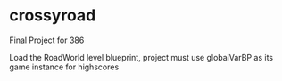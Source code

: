 # crossyroad
Final Project for 386

Load the RoadWorld level blueprint, project must use globalVarBP as its game instance for highscores
